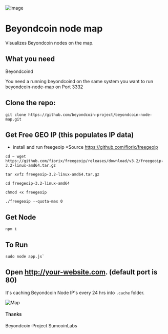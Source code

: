 ![image](https://beyondcoin.io/beyondcoin.png)


# Beyondcoin node map

Visualizes Beyondcoin nodes on the map.

## What you need

Beyondcoind

You need a running beyondcoind on the same system you want to run beyondcoin-node-map on Port 3332 

## Clone the repo:

```
git clone https://github.com/beyondcoin-project/beyondcoin-node-map.git
```

## Get Free GEO IP (this populates IP data)

* install and run freegeoip   *Source https://github.com/fiorix/freegeoip
```
cd ~ wget https://github.com/fiorix/freegeoip/releases/download/v3.2/freegeoip-3.2-linux-amd64.tar.gz
```
```
tar xvfz freegeoip-3.2-linux-amd64.tar.gz
```
```
cd freegeoip-3.2-linux-amd64
```
```
chmod +x freegeoip
```
```
./freegeoip --quota-max 0
```
## Get Node
```
npm i
```
## To Run
```
sudo node app.js`
```

## Open http://your-website.com. (default port is 80)

It's caching Beyondcoin Node IP's every 24 hrs into `.cache` folder.


![Map](https://user-images.githubusercontent.com/51257210/66169341-4ba37180-e5fd-11e9-9069-24eae46dc2b6.png)
		


#### Thanks

Beyondcoin-Project
SumcoinLabs
